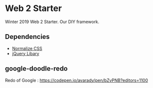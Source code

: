 # Web 2 Starter
Winter 2019 Web 2 Starter. Our DIY framework.

## Dependencies
* [Normalize CSS](https://necolas.github.io/normalize.css/)
* [jQuery Libary](https://jquery.com)



## google-doodle-redo
Redo of Google : https://codepen.io/avarady/pen/bZvPNB?editors=1100
